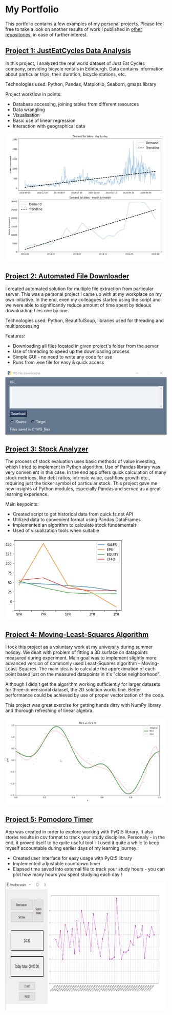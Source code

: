 # My Portfolio

This portfolio contains a few examples of my personal projects. Please feel free to take a look on another results of work I published in [other repositories](https://github.com/viliam-gago?tab=repositories), in case of further interest.

## [Project 1: JustEatCycles Data Analysis](https://github.com/viliam-gago/JustEatCycles_Analysis)
In this project, I analyzed the real world dataset of Just Eat Cycles company, providing bicycle rentals in Edinburgh. Data contains information about particular trips, their duration, bicycle stations, etc. 

Technologies used: Python, Pandas, Matplotlib, Seaborn, gmaps library

Project workflow in points:
- Database accessing, joining tables from different resources
- Data wrangling
- Visualisation
- Basic use of linear regression
- Interaction with geographical data
<img src="https://github.com/viliam-gago/JustEatCycles_Analysis/blob/master/img/repo_pic.png" width="650px" height="400px" />

## [Project 2: Automated File Downloader](https://github.com/viliam-gago/automated_file_downloader)
I created automated solution for multiple file extraction from particular server. This was a personal project I came up with at my workplace on my own initiative. In the end, even my colleagues started using the script and we were able to significantly reduce amount of time spent by tideous downloading files one by one.

Technologies used: Python, BeautifulSoup, libraries used for threading and multiprocessing

Features:
- Downloading all files located in given project's folder from the server
- Use of threading to speed up the downloading process
- Simple GUI - no need to write any code for use
- Runs from .exe file for easy & quick access

![](https://github.com/viliam-gago/automated_file_downloader/blob/master/img/pic.png)



## [Project 3: Stock Analyzer](https://github.com/viliam-gago/stock_analyzer)
The process of stock evaluation uses basic methods of value investing, which I tried to implement in Python algorithm. Use of Pandas library was very convenient in this case. In the end app offers quick calculation of many stock metrices, like debt ratios, intrinsic value, cashflow growth etc., requiring just the ticker symbol of particular stock. This project gave me new insights of Python modules, especially Pandas and served as a great learning experience.

Main keypoints:
- Created script to get historical data from quick.fs.net API
- Utilized data to convenient format using Pandas DataFrames
- Implemented an algorithm to calculate stock fundamentals
- Used of visualization tools when suitable

![](https://github.com/viliam-gago/Viliam_Portfolio/blob/master/images/fundamentals.PNG)


## [Project 4: Moving-Least-Squares Algorithm](https://github.com/viliam-gago/moving_least_squares)
I took this project as a voluntary work at my university during summer holiday. We dealt with problem of fitting a 3D surface on datapoints measured during experiment. Main goal was to implement slightly more advanced version of commonly used Least-Squares algorithm - Moving-Least-Squares. The main idea is to calculate the approximation of each point based just on the measured datapoints in it's "close neighborhood". 

Although I didn't get the algorithm working sufficiently for larger datasets for three-dimensional dataset, the 2D solution works fine. Better performance could be achieved by use of proper vectorization of the code.

This project was great exercise for getting hands dirty with NumPy library and thorough refreshing of linear algebra.

![](https://github.com/viliam-gago/moving_least_squares/blob/master/img/comparison.png)

## [Project 5: Pomodoro Timer](https://github.com/viliam-gago/pomodoro_timer)
App was created in order to explore working with PyQt5 library. It also stores results in csv format to track your study discipline. Personaly - in the end, it proved itself to be quite useful tool - I used it quite a while to keep myself accountable during earlier days of my learning journey.

- Created user interface for easy usage with PyQt5 library
- Implemented adjustable countdown timer
- Elapsed time saved into external file to track your study hours - you can plot how many hours you spent studying each day !


<img src="https://github.com/viliam-gago/Viliam_Portfolio/blob/master/images/pomodoro2.png" width="1000px" height="400px" />

